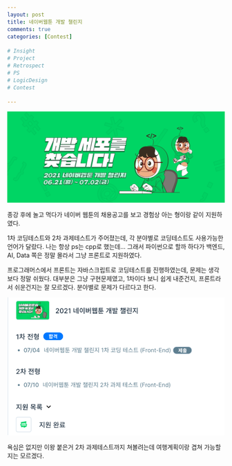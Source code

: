 ```yaml
---
layout: post
title: 네이버웹툰 개발 챌린지
comments: true
categories: [Contest]

# Insight
# Project
# Retrospect
# PS
# LogicDesign
# Contest

---
```


![picture 1](../images/531686e7692d486d6e4a3238e07092263e84651fead8a93cdad72d10f213e814.png)  

종강 후에 놀고 먹다가 네이버 웹툰의 채용공고를 보고 경험상 아는 형이랑 같이 지원하였다.

1차 코딩테스트와 2차 과제테스트가 주어졌는데, 각 분야별로 코딩테스트도 사용가능한 언어가 달랐다. 나는 항상 ps는 cpp로 했는데... 그래서 파이썬으로 할까 하다가 백엔드, AI, Data 쪽은 정말 몰라서 그냥 프론트로 지원하였다. 

프로그래머스에서 프론트는 자바스크립트로 코딩테스트를 진행하였는데, 문제는 생각보다 정말 쉬웠다. 대부분은 그냥 구현문제였고, 1차이다 보니 쉽게 내준건지, 프론트라서 쉬운건지는 잘 모르겠다. 분야별로 문제가 다르다고 한다.

![picture 3](../images/c37770740018a62867ebb15f142453ce908db67f405900395878e48abea3ad54.png)  

욕심은 없지만 이왕 붙은거 2차 과제테스트까지 쳐볼려는데 여행계획이랑 겹쳐 가능할지는 모르겠다.


